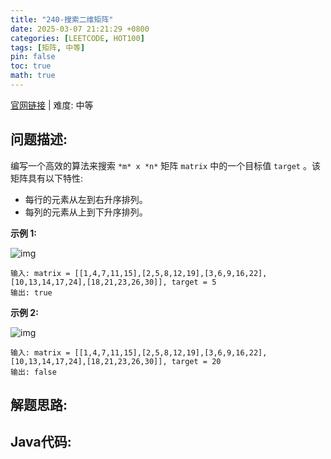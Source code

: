 ```yaml
---
title: "240-搜索二维矩阵"
date: 2025-03-07 21:21:29 +0800
categories: [LEETCODE, HOT100]
tags: [矩阵, 中等]
pin: false
toc: true
math: true
---
```


[官网链接](https://leetcode.cn/problems/search-a-2d-matrix-ii/) \| 难度: 中等

## 问题描述: 

编写一个高效的算法来搜索 `*m* x *n*` 矩阵 `matrix` 中的一个目标值 `target` 。该矩阵具有以下特性: 

- 每行的元素从左到右升序排列。
- 每列的元素从上到下升序排列。

**示例 1:**

![img](../assets/img/posts/p240_0.jpg)

```
输入: matrix = [[1,4,7,11,15],[2,5,8,12,19],[3,6,9,16,22],[10,13,14,17,24],[18,21,23,26,30]], target = 5
输出: true
```

**示例 2:**

![img](../assets/img/posts/p240_1.jpg)

```
输入: matrix = [[1,4,7,11,15],[2,5,8,12,19],[3,6,9,16,22],[10,13,14,17,24],[18,21,23,26,30]], target = 20
输出: false
```


## 解题思路: 



## Java代码: 

